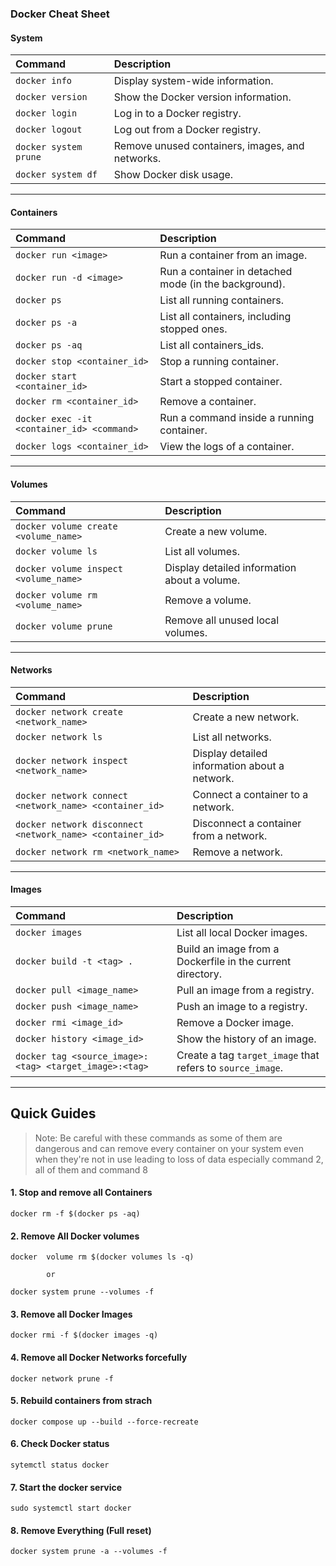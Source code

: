 ### Docker Cheat Sheet


#### System

| Command | Description |
|:---|:---|
| `docker info` | Display system-wide information. |
| `docker version` | Show the Docker version information. |
| `docker login` | Log in to a Docker registry. |
| `docker logout` | Log out from a Docker registry. |
| `docker system prune` | Remove unused containers, images, and networks. |
| `docker system df` | Show Docker disk usage. |

***

#### Containers

| Command | Description |
|:---|:---|
| `docker run <image>` | Run a container from an image. |
| `docker run -d <image>` | Run a container in detached mode (in the background). |
| `docker ps` | List all running containers. |
| `docker ps -a` | List all containers, including stopped ones. |
| `docker ps -aq` | List all containers_ids. |
| `docker stop <container_id>` | Stop a running container. |
| `docker start <container_id>` | Start a stopped container. |
| `docker rm <container_id>` | Remove a container. |
| `docker exec -it <container_id> <command>` | Run a command inside a running container. |
| `docker logs <container_id>` | View the logs of a container. |

***

#### Volumes

| Command | Description |
|:---|:---|
| `docker volume create <volume_name>` | Create a new volume. |
| `docker volume ls` | List all volumes. |
| `docker volume inspect <volume_name>` | Display detailed information about a volume. |
| `docker volume rm <volume_name>` | Remove a volume. |
| `docker volume prune` | Remove all unused local volumes. |

***

#### Networks

| Command | Description |
|:---|:---|
| `docker network create <network_name>` | Create a new network. |
| `docker network ls` | List all networks. |
| `docker network inspect <network_name>` | Display detailed information about a network. |
| `docker network connect <network_name> <container_id>` | Connect a container to a network. |
| `docker network disconnect <network_name> <container_id>` | Disconnect a container from a network. |
| `docker network rm <network_name>` | Remove a network. |

***

#### Images

| Command | Description |
|:---|:---|
| `docker images` | List all local Docker images. |
| `docker build -t <tag> .` | Build an image from a Dockerfile in the current directory. |
| `docker pull <image_name>` | Pull an image from a registry. |
| `docker push <image_name>` | Push an image to a registry. |
| `docker rmi <image_id>` | Remove a Docker image. |
| `docker history <image_id>` | Show the history of an image. |
| `docker tag <source_image>:<tag> <target_image>:<tag>` | Create a tag `target_image` that refers to `source_image`. |

***

## Quick Guides
>Note: Be careful with these commands as some of them are dangerous and can remove every container on your system even when they're not in use leading to loss of data especially command 2, all of them  and command 8


#### 1. Stop and remove all Containers

```
docker rm -f $(docker ps -aq)
```

#### 2. Remove All Docker volumes
```
docker  volume rm $(docker volumes ls -q)

        or

docker system prune --volumes -f
```

#### 3. Remove all Docker Images
```
docker rmi -f $(docker images -q)
```

#### 4. Remove all Docker Networks forcefully
```
docker network prune -f
``` 

#### 5. Rebuild containers from strach
```
docker compose up --build --force-recreate
```

#### 6. Check Docker status
```
sytemctl status docker

```

#### 7. Start the docker service
```
sudo systemctl start docker
```

#### 8. Remove Everything (Full reset)
```
docker system prune -a --volumes -f
```